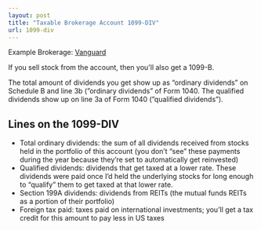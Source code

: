 ```yaml
---
layout: post
title: "Taxable Brokerage Account 1099-DIV"
url: 1099-div
---
```


Example Brokerage: [Vanguard](https://vanguard.com)

If you sell stock from the account, then you'll also get a 1099-B. 

The total amount of dividends you get show up as “ordinary dividends” on Schedule B and line 3b (”ordinary dividends” of Form 1040. The qualified dividends show up on line 3a of Form 1040 (”qualified dividends”). 

## Lines on the 1099-DIV
- Total ordinary dividends: the sum of all dividends received from stocks held in the portfolio of this account (you don’t “see” these payments during the year because they’re set to automatically get reinvested)
- Qualified dividends: dividends that get taxed at a lower rate. These dividends were paid once I’d held the underlying stocks for long enough to “qualify” them to get taxed at that lower rate.
- Section 199A dividends: dividends from REITs (the mutual funds REITs as a portion of their portfolio)
- Foreign tax paid: taxes paid on international investments; you’ll get a tax credit for this amount to pay less in US taxes